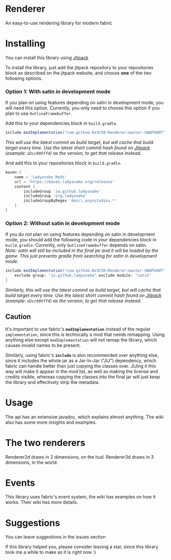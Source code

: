 # Renderer
An easy-to-use rendering library for modern fabric

# Installing
You can install this library using [Jitpack](https://jitpack.io/)

To install the library, just add the jitpack repository to your repositories block as described on the jitpack website, and choose **one** of the two following options.  

### Option 1: With satin in development mode
If you plan on using features depending on satin in development mode, you will need this option. Currently, you only need to choose this option if you plan to use `OutlineFramebuffer`.  

Add this to your dependencies block in `build.gradle`.
```groovy
include modImplementation("com.github.0x3C50:Renderer:master-SNAPSHOT")
```
*This will use the latest commit as build target, but will cache that build target every time. Use the latest short commit hash found on [Jitpack](https://jitpack.io/#0x3C50/Renderer) (example: `d2cc995ff4`) as the version, to get that release instead.*  

And add this to your repositories block in `build.gradle`.
```groovy
maven {
    name = 'Ladysnake Mods'
    url = 'https://maven.ladysnake.org/releases'
    content {
        includeGroup 'io.github.ladysnake'
        includeGroup 'org.ladysnake'
        includeGroupByRegex 'dev\\.onyxstudios.*'
    }
}
```

### Option 2: Without satin in development mode
If you do not plan on using features depending on satin in development mode, you should add the following code in your dependencies block in `build.gradle`. Currently, only `OutlineFramebuffer` depends on satin.  
*Note: satin will still be included in the final jar and it will be loaded by the game. This just prevents gradle from searching for satin in development mode.*
```groovy
include modImplementation("com.github.0x3C50:Renderer:master-SNAPSHOT") {
    exclude group: "io.github.ladysnake" exclude module: "satin"
}
```
*Similarly, this will use the latest commit as build target, but will cache that build target every time. Use the latest short commit hash found on [Jitpack](https://jitpack.io/#0x3C50/Renderer) (example: `d2cc995ff4`) as the version, to get that release instead.*

## Caution
It's important to use fabric's **`modImplementation`** instead of the regular `implementation`, since this is technically a mod that needs remapping. Using anything else except `modImplementation` will not remap the library, which causes invalid names to be present.

Similarly, using fabric's **`include`** is also recommended over anything else, since it includes the whole jar as a Jar-In-Jar ("JIJ") dependency, which fabric can handle better than just copying the classes over. JIJing it this way will make it appear in the mod list, as well as making the license and credits visible, whereas copying the classes into the final jar will just keep the library and effectively strip the metadata.

# Usage
The api has an extensive javadoc, which explains almost anything. The wiki also has some more insights and examples.

# The two renderers
Renderer2d draws in 2 dimensions, on the hud. Renderer3d draws in 3 dimensions, in the world.

# Events
This library uses fabric's event system, the wiki has examples on how it works. Their wiki has more details.

# Suggestions
You can leave suggestions in the issues section

If this library helped you, please consider leaving a star, since this library took me a while to make as it is right now :)